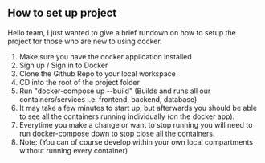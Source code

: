 ## How to set up project

Hello team, I just wanted to give a brief rundown on how to setup the project for those who are new to using docker.

1. Make sure you have the docker application installed
2. Sign up / Sign in to Docker
3. Clone the Github Repo to your local workspace
4. CD into the root of the project folder
5. Run "docker-compose up --build" (Builds and runs all our containers/services i.e. frontend, backend, database)
6. It may take a few minutes to start up, but afterwards you should be able to see all the containers running individually (on the docker app).
7. Everytime you make a change or want to stop running you will need to run docker-compose down to stop close all the containers.
8. Note: (You can of course develop within your own local compartments without running every container)
